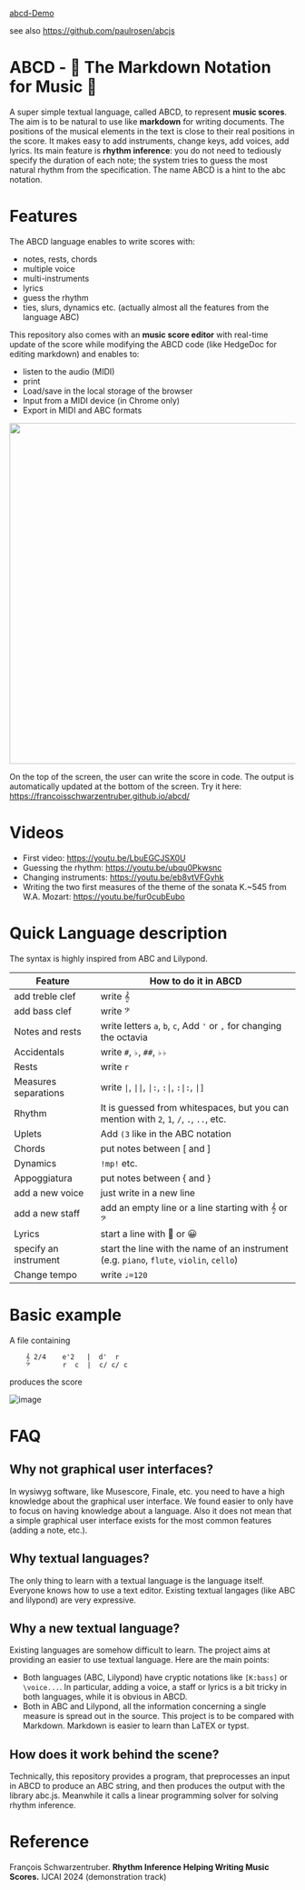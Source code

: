 [abcd-Demo](https://santi-nue.github.io/abcd/)

see also  https://github.com/paulrosen/abcjs

# ABCD - 🎵 The Markdown Notation for Music 🎵 

A super simple textual language, called ABCD, to represent **music scores**. The aim is to be natural to use like **markdown** for writing documents. The positions of the musical elements in the text is close to their real positions in the score. It makes easy to add instruments, change keys, add voices, add lyrics. Its main feature is **rhythm inference**: you do not need to tediously specify the duration of each note; the system tries to guess the most natural rhythm from the specification.  The name ABCD is a hint to the abc notation. 




# Features

The ABCD language enables to write scores with:
- notes, rests, chords
- multiple voice
- multi-instruments
- lyrics
- guess the rhythm
- ties, slurs, dynamics etc. (actually almost all the features from the language ABC)

This repository also comes with an **music score editor** with real-time update of the score while modifying the ABCD code (like HedgeDoc for editing markdown) and enables to:
- listen to the audio (MIDI)
- print
- Load/save in the local storage of the browser
- Input from a MIDI device (in Chrome only) 
- Export in MIDI and ABC formats

<img src="https://github.com/user-attachments/assets/16215691-cbf2-41f8-b299-81037da43a00" height="600px"/>

On the top of the screen, the user can write the score in code. The output is automatically updated at the bottom of the screen.
Try it here: https://francoisschwarzentruber.github.io/abcd/


# Videos

- First video: https://youtu.be/LbuEGCJSX0U
- Guessing the rhythm: https://youtu.be/ubqu0Pkwsnc
- Changing instruments: https://youtu.be/eb8vtVFGyhk
- Writing the two first measures of the theme of the sonata K.~545 from W.A. Mozart: https://youtu.be/fur0cubEubo


 
# Quick Language description

The syntax is highly inspired from ABC and Lilypond.

| Feature           | How to do it in ABCD |
| ----------------- | --------------------------- |
|  add treble clef  |    write 𝄞                  |
|  add bass clef    |   write 𝄢                   |
| Notes and rests   | write letters `a`, `b`, `c`, Add `'` or `,` for changing the octavia  |
| Accidentals       |  write `#`, `♭`, `##`, `♭♭`  |
| Rests             | write `r`                 |
| Measures separations |  write `\|`, `\|\|`, `\|:`, `:\|`, `:\|:`, `\|]`  |
| Rhythm             | It is guessed from whitespaces, but you can mention with `2`, `1`, `/`, `.`, `..`, etc. |
 | Uplets            | Add `(3` like in the ABC notation |
| Chords            | put notes between [ and ]  |
| Dynamics         | `!mp!` etc. |
| Appoggiatura      | put notes between { and }  |  
|  add a new voice  |    just write in a new line |
|  add a new staff  |  add an empty line or a line starting with 𝄞 or 𝄢          |
| Lyrics       |  start a line with 💬 or 😀  | 
| specify an instrument | start the line with the name of an instrument (e.g. `piano`, `flute`, `violin`, `cello`) |
| Change tempo   | write `♩=120`   |



# Basic example

A file containing

        𝄞 2/4    e'2   |  d'  r
        𝄢        r  c  |  c/ c/ c

produces the score

![image](https://user-images.githubusercontent.com/43071857/197391690-8d0cba5b-d522-449d-b0ca-96fddb51d895.png)



# FAQ

## Why not graphical user interfaces?
In wysiwyg software, like Musescore, Finale, etc. you need to have a high knowledge about the graphical user interface. We found easier to only have to focus on having knowledge about a language. Also it does not mean that a simple graphical user interface exists for the most common features (adding a note, etc.).

## Why textual languages?
The only thing to learn with a textual language is the language itself. Everyone knows how to use a text editor. Existing textual langages (like ABC and lilypond) are very expressive. 

## Why a new textual language?
Existing languages are somehow difficult to learn. The project aims at providing an easier to use textual language. Here are the main points:
- Both languages (ABC, Lilypond) have cryptic notations like `[K:bass]` or `\voice...`. In particular, adding a voice, a staff or lyrics is a bit tricky in both languages, while it is obvious in ABCD.
- Both in ABC and Lilypond, all the information concerning a single measure is spread out in the source.
This project is to be compared with Markdown. Markdown is easier to learn than LaTEX or typst.

## How does it work behind the scene?
Technically, this repository provides a program, that preprocesses an input in ABCD to produce an ABC string, and then produces the output with the library abc.js. Meanwhile it calls a linear programming solver for solving rhythm inference.  

# Reference

François Schwarzentruber. **Rhythm Inference Helping Writing Music Scores.** IJCAI 2024 (demonstration track)
